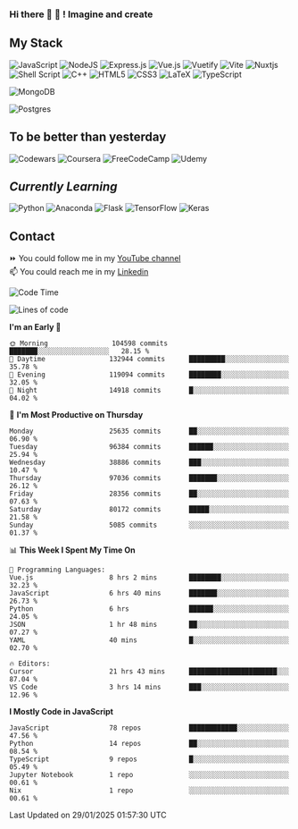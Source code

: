 ### Hi there 👋 🤖 ! Imagine and create

## My Stack
![JavaScript](https://img.shields.io/badge/javascript-%23323330.svg?style=for-the-badge&logo=javascript&logoColor=%23F7DF1E) ![NodeJS](https://img.shields.io/badge/node.js-6DA55F?style=for-the-badge&logo=node.js&logoColor=white) <img alt="Express.js" src="https://img.shields.io/badge/express.js%20-%23404d59.svg?&style=for-the-badge"/> ![Vue.js](https://img.shields.io/badge/vuejs-%2335495e.svg?style=for-the-badge&logo=vuedotjs&logoColor=%234FC08D) ![Vuetify](https://img.shields.io/badge/Vuetify-1867C0?style=for-the-badge&logo=vuetify&logoColor=AEDDFF) ![Vite](https://img.shields.io/badge/vite-%23646CFF.svg?style=for-the-badge&logo=vite&logoColor=white) ![Nuxtjs](https://img.shields.io/badge/Nuxt-002E3B?style=for-the-badge&logo=nuxtdotjs&logoColor=#00DC82) ![Shell Script](https://img.shields.io/badge/shell_script-%23121011.svg?style=for-the-badge&logo=gnu-bash&logoColor=white) ![C++](https://img.shields.io/badge/c++-%2300599C.svg?style=for-the-badge&logo=c%2B%2B&logoColor=white) ![HTML5](https://img.shields.io/badge/html5-%23E34F26.svg?style=for-the-badge&logo=html5&logoColor=white) ![CSS3](https://img.shields.io/badge/css3-%231572B6.svg?style=for-the-badge&logo=css3&logoColor=white) ![LaTeX](https://img.shields.io/badge/latex-%23008080.svg?style=for-the-badge&logo=latex&logoColor=white) ![TypeScript](https://img.shields.io/badge/typescript-%23007ACC.svg?style=for-the-badge&logo=typescript&logoColor=white)
<div>
  <img alt="MongoDB" src ="https://img.shields.io/badge/MongoDB-%234ea94b.svg?&style=for-the-badge&logo=mongodb&logoColor=white"/>
  
  ![Postgres](https://img.shields.io/badge/postgres-%23316192.svg?style=for-the-badge&logo=postgresql&logoColor=white)
</div>

## To be better than yesterday
![Codewars](https://img.shields.io/badge/Codewars-B1361E?style=for-the-badge&logo=codewars&logoColor=grey)
  ![Coursera](https://img.shields.io/badge/Coursera-%230056D2.svg?style=for-the-badge&logo=Coursera&logoColor=white)
  ![FreeCodeCamp](https://img.shields.io/badge/Freecodecamp-%23123.svg?&style=for-the-badge&logo=freecodecamp&logoColor=green)
  ![Udemy](https://img.shields.io/badge/Udemy-A435F0?style=for-the-badge&logo=Udemy&logoColor=white)

## *Currently Learning*
![Python](https://img.shields.io/badge/python-3670A0?style=for-the-badge&logo=python&logoColor=ffdd54) ![Anaconda](https://img.shields.io/badge/Anaconda-%2344A833.svg?style=for-the-badge&logo=anaconda&logoColor=white) 
![Flask](https://img.shields.io/badge/flask-%23000.svg?style=for-the-badge&logo=flask&logoColor=white) ![TensorFlow](https://img.shields.io/badge/TensorFlow-%23FF6F00.svg?style=for-the-badge&logo=TensorFlow&logoColor=white) ![Keras](https://img.shields.io/badge/Keras-%23D00000.svg?style=for-the-badge&logo=Keras&logoColor=white)

## Contact
⏩ You could follow me in my <a href="https://www.youtube.com/c/ViktorJimenezF" target="blank">YouTube channel</a>   <br>
📫 You could reach me in my <a href="https://www.linkedin.com/in/victorjuanjimenez/" target="blank">Linkedin</a>  

<!--START_SECTION:waka-->
![Code Time](http://img.shields.io/badge/Code%20Time-3%2C155%20hrs%2013%20mins-blue)

![Lines of code](https://img.shields.io/badge/From%20Hello%20World%20I%27ve%20Written-574.9%20million%20lines%20of%20code-blue)

**I'm an Early 🐤** 

```text
🌞 Morning                104598 commits      ███████░░░░░░░░░░░░░░░░░░   28.15 % 
🌆 Daytime                132944 commits      █████████░░░░░░░░░░░░░░░░   35.78 % 
🌃 Evening                119094 commits      ████████░░░░░░░░░░░░░░░░░   32.05 % 
🌙 Night                  14918 commits       █░░░░░░░░░░░░░░░░░░░░░░░░   04.02 % 
```
📅 **I'm Most Productive on Thursday** 

```text
Monday                   25635 commits       ██░░░░░░░░░░░░░░░░░░░░░░░   06.90 % 
Tuesday                  96384 commits       ██████░░░░░░░░░░░░░░░░░░░   25.94 % 
Wednesday                38886 commits       ███░░░░░░░░░░░░░░░░░░░░░░   10.47 % 
Thursday                 97036 commits       ███████░░░░░░░░░░░░░░░░░░   26.12 % 
Friday                   28356 commits       ██░░░░░░░░░░░░░░░░░░░░░░░   07.63 % 
Saturday                 80172 commits       █████░░░░░░░░░░░░░░░░░░░░   21.58 % 
Sunday                   5085 commits        ░░░░░░░░░░░░░░░░░░░░░░░░░   01.37 % 
```


📊 **This Week I Spent My Time On** 

```text
💬 Programming Languages: 
Vue.js                   8 hrs 2 mins        ████████░░░░░░░░░░░░░░░░░   32.23 % 
JavaScript               6 hrs 40 mins       ███████░░░░░░░░░░░░░░░░░░   26.73 % 
Python                   6 hrs               ██████░░░░░░░░░░░░░░░░░░░   24.05 % 
JSON                     1 hr 48 mins        ██░░░░░░░░░░░░░░░░░░░░░░░   07.27 % 
YAML                     40 mins             █░░░░░░░░░░░░░░░░░░░░░░░░   02.70 % 

🔥 Editors: 
Cursor                   21 hrs 43 mins      ██████████████████████░░░   87.04 % 
VS Code                  3 hrs 14 mins       ███░░░░░░░░░░░░░░░░░░░░░░   12.96 % 
```

**I Mostly Code in JavaScript** 

```text
JavaScript               78 repos            ████████████░░░░░░░░░░░░░   47.56 % 
Python                   14 repos            ██░░░░░░░░░░░░░░░░░░░░░░░   08.54 % 
TypeScript               9 repos             █░░░░░░░░░░░░░░░░░░░░░░░░   05.49 % 
Jupyter Notebook         1 repo              ░░░░░░░░░░░░░░░░░░░░░░░░░   00.61 % 
Nix                      1 repo              ░░░░░░░░░░░░░░░░░░░░░░░░░   00.61 % 
```




 Last Updated on 29/01/2025 01:57:30 UTC
<!--END_SECTION:waka-->

<!--
**ViktorJJF/ViktorJJF** is a ✨ _special_ ✨ repository because its `README.md` (this file) appears on your GitHub profile.



Here are some ideas to get you started:

- 🔭 I’m currently working on ...
- 🌱 I’m currently learning ...
- 👯 I’m looking to collaborate on ...
- 🤔 I’m looking for help with ...
- 💬 Ask me about ...
- 📫 How to reach me: ...
- 😄 Pronouns: ...
- ⚡ Fun fact: ...
-->
